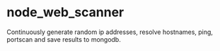 # node_web_scanner
Continuously generate random ip addresses, resolve hostnames, ping, portscan and save results to mongodb.

